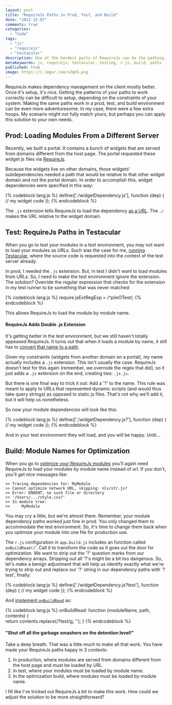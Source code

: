 ```yaml
---
layout: post
title: "RequireJs Paths in Prod, Test, and Build"
date: "2012-12-07"
comments: true
categories:
  - "Code"
tags:
  - "js"
  - "requirejs"
  - "testacular"
description: One of the hardest parts of RequireJs can be the pathing.  Making your paths work in prod and in test environments -- even more adventuresome.
metaKeywords: js, requirejs, testacular, testing, r.js, build, paths
published: true 
image: https://i.imgur.com/xZqm5.png
---
```


RequireJs makes dependency management on the client mostly better.  Once it's setup, it's nice.  Getting the patterns of your paths to work correctly can be difficult to setup, depending on the constraints of your system.  Making the same paths work in a prod, test, and build environment can be even more adventuresome.  In my case, there were a few extra hoops.  My scenario might not fully match yours, but perhaps you can apply this solution to your own needs.

<!--more-->

## Prod: Loading Modules From a Different Server

Recently, we built a portal.  It contains a bunch of widgets that are served from domains different from the host page.  The portal requested these widget js files via [RequireJs](http://requirejs.org/).  

Because the widgets live on other domains, those widgets' subdependencies needed a path that would be relative to that other widget domain and not the portal domain.  In order to accomplish this, widget dependencies were specified in this way:

{% codeblock lang:js %}
define(['./widgetDependency.js'], function (dep) {
  // my widget code
});
{% endcodeblock %} 

The `.js` extension tells RequireJs to load the dependency [as a URL](https://github.com/jrburke/r.js/blob/2.1.1/require.js#L1521).  The `./` makes the URL relative to the widget domain.

## Test: RequireJs Paths in Testacular

When you go to test your modules in a test environment, you may not want to load your modules as URLs.  Such was the case for me, [running Testacular](http://jaketrent.com/post/test-requirejs-testacular/), where the source code is requested into the context of the test server already.

In prod, I needed the `.js` extension.  But, in test I didn't want to load modules from URLs.  So, I need to make the test environment ignore the extension.  The solution?  Override the regular expression that checks for the extension in my test runner to be something that was never matched:

{% codeblock lang:js %}
require.jsExtRegExp = /^pileOTest/;
{% endcodeblock %}

This allows RequireJs to load the module by module name.

#### RequireJs Adds Double .js Extension

It's getting better in the test environment, but we still haven't totally appeased RequireJs.  It turns out that when it loads a module by name, it still has to [convert that name to a path](https://github.com/jrburke/r.js/blob/2.1.1/require.js#L1526).  

Given my constraints (widgets from another domain on a portal), my name actually includes a `.js` extension.  This isn't usually the case.  RequireJs doesn't test for this again (remember, we overrode the regex that did), so it just adds a `.js` extension on the end, creating two: `.js.js`.  

But there is one final way to trick it out:  Add a '?' to the name.  This rule was meant to apply to URLs that represented dynamic scripts (and would thus take query strings) as opposed to static js files.  That's not why we'll add it, but it will help us nonetheless.

So now your module dependencies will look like this:

{% codeblock lang:js %}
define(['./widgetDependency.js?'], function (dep) {
  // my widget code
});
{% endcodeblock %} 

And in your test environment they will load, and you will be happy.  Until...

## Build: Module Names for Optimization

When you go to [optimize your RequireJs modules](http://requirejs.org/docs/optimization.html#basics) you'll again need RequireJs to load your modules by module name instead of url.  If you don't, you'll get nice messages like:

```
>> Tracing dependencies for: MyModule
>> Cannot optimize network URL, skipping: nls/str.js?
>> Error: ENOENT, no such file or directory
>> '/Users/.../style.css?'
>> In module tree:
>>     MyModule
``` 

You may cry a little, but we're almost there.  Remember, your module dependency paths worked just fine in prod.  You only changed them to accommodate the test environment.  So, it's time to change them back when you optimize your module into one file for production use.

The `r.js` configuration in `app.build.js` includes an function called `onBuildRead()`'.  Call it to transform the code as it goes out the door for optimization.  We want to strip out the '?' question marks from our dependency arrays.  Stripping out all '?'s might be a bit too dangerous.  So, let's make a benign adjustment that will help us identify exactly what we're trying to strip out and replace our '?' string in our dependency paths with '?test', finally:

{% codeblock lang:js %}
define(['./widgetDependency.js?test'], function (dep) {
  // my widget code
});
{% endcodeblock %} 

And [implement `onBuildRead`](https://github.com/jrburke/r.js/blob/2.1.1/build/example.build.js#L417) as:

{% codeblock lang:js %}
onBuildRead: function (moduleName, path, contents) {  
  return contents.replace(/\?test/g, '');
}
{% endcodeblock %}

#### "Shut off all the garbage smashers on the detention level!"

Take a deep breath.  That was a little much to make all that work.  You have made your RequireJs paths happy in 3 contexts:

1. In production, where modules are served from domains different from the host page and must be loaded by URL.
2. In test, where your modules must be loaded by module name.
3. In the optimization build, where modules must be loaded by module name.

I fill like I've tricked out RequireJs a bit to make this work.  How could we adjust the solution to be more straightforward?







